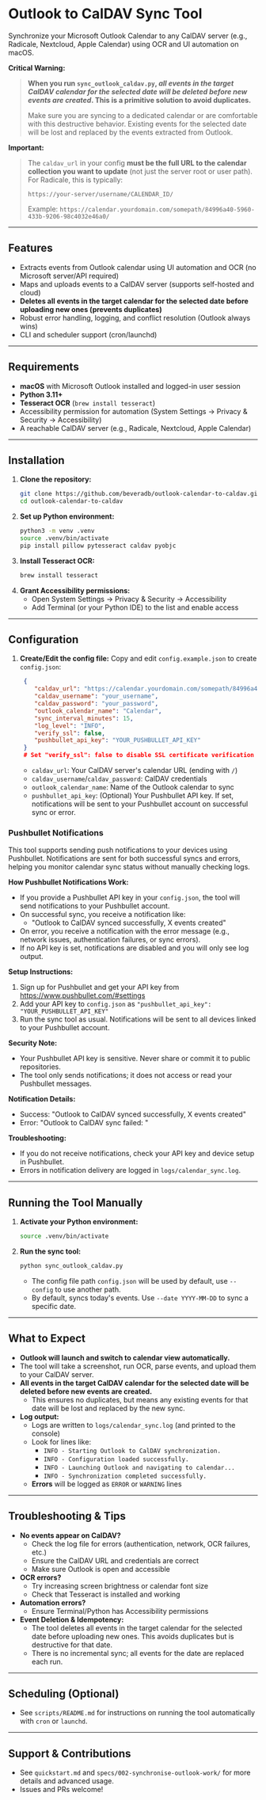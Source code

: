 

# Outlook to CalDAV Sync Tool

Synchronize your Microsoft Outlook Calendar to any CalDAV server (e.g., Radicale, Nextcloud, Apple Calendar) using OCR and UI automation on macOS.

**Critical Warning:**
> **When you run `sync_outlook_caldav.py`, _all events in the target CalDAV calendar for the selected date will be deleted before new events are created_. This is a primitive solution to avoid duplicates.**
> 
> Make sure you are syncing to a dedicated calendar or are comfortable with this destructive behavior. Existing events for the selected date will be lost and replaced by the events extracted from Outlook.

**Important:**
> The `caldav_url` in your config **must be the full URL to the calendar collection you want to update** (not just the server root or user path). For Radicale, this is typically:
>
> `https://your-server/username/CALENDAR_ID/`
>
> Example:
> `https://calendar.yourdomain.com/somepath/84996a40-5960-433b-9206-98c4032e46a0/`

---


## Features
- Extracts events from Outlook calendar using UI automation and OCR (no Microsoft server/API required)
- Maps and uploads events to a CalDAV server (supports self-hosted and cloud)
- **Deletes all events in the target calendar for the selected date before uploading new ones (prevents duplicates)**
- Robust error handling, logging, and conflict resolution (Outlook always wins)
- CLI and scheduler support (cron/launchd)

---

## Requirements
- **macOS** with Microsoft Outlook installed and logged-in user session
- **Python 3.11+**
- **Tesseract OCR** (`brew install tesseract`)
- Accessibility permission for automation (System Settings → Privacy & Security → Accessibility)
- A reachable CalDAV server (e.g., Radicale, Nextcloud, Apple Calendar)

---

## Installation
1. **Clone the repository:**
   ```sh
   git clone https://github.com/beveradb/outlook-calendar-to-caldav.git
   cd outlook-calendar-to-caldav
   ```
2. **Set up Python environment:**
   ```sh
   python3 -m venv .venv
   source .venv/bin/activate
   pip install pillow pytesseract caldav pyobjc
   ```
3. **Install Tesseract OCR:**
   ```sh
   brew install tesseract
   ```
4. **Grant Accessibility permissions:**
   - Open System Settings → Privacy & Security → Accessibility
   - Add Terminal (or your Python IDE) to the list and enable access

---

## Configuration
1. **Create/Edit the config file:**
   Copy and edit `config.example.json` to create `config.json`:
   ```json
    {
       "caldav_url": "https://calendar.yourdomain.com/somepath/84996a40-5960-433b-9206-98c4032e46a0/",
       "caldav_username": "your_username",
       "caldav_password": "your_password",
       "outlook_calendar_name": "Calendar",
       "sync_interval_minutes": 15,
       "log_level": "INFO",
       "verify_ssl": false,
       "pushbullet_api_key": "YOUR_PUSHBULLET_API_KEY"
    }
    # Set "verify_ssl": false to disable SSL certificate verification (for self-signed/test servers)
   ```
   - `caldav_url`: Your CalDAV server's calendar URL (ending with `/`)
   - `caldav_username`/`caldav_password`: CalDAV credentials
   - `outlook_calendar_name`: Name of the Outlook calendar to sync
   - `pushbullet_api_key`: (Optional) Your Pushbullet API key. If set, notifications will be sent to your Pushbullet account on successful sync or error.

### Pushbullet Notifications

This tool supports sending push notifications to your devices using Pushbullet. Notifications are sent for both successful syncs and errors, helping you monitor calendar sync status without manually checking logs.

**How Pushbullet Notifications Work:**
- If you provide a Pushbullet API key in your `config.json`, the tool will send notifications to your Pushbullet account.
- On successful sync, you receive a notification like:
   - "Outlook to CalDAV synced successfully, X events created"
- On error, you receive a notification with the error message (e.g., network issues, authentication failures, or sync errors).
- If no API key is set, notifications are disabled and you will only see log output.

**Setup Instructions:**
1. Sign up for Pushbullet and get your API key from https://www.pushbullet.com/#settings
2. Add your API key to `config.json` as `"pushbullet_api_key": "YOUR_PUSHBULLET_API_KEY"`
3. Run the sync tool as usual. Notifications will be sent to all devices linked to your Pushbullet account.

**Security Note:**
- Your Pushbullet API key is sensitive. Never share or commit it to public repositories.
- The tool only sends notifications; it does not access or read your Pushbullet messages.

**Notification Details:**
- Success: "Outlook to CalDAV synced successfully, X events created"
- Error: "Outlook to CalDAV sync failed: <error details>"

**Troubleshooting:**
- If you do not receive notifications, check your API key and device setup in Pushbullet.
- Errors in notification delivery are logged in `logs/calendar_sync.log`.

---

## Running the Tool Manually
1. **Activate your Python environment:**
   ```sh
   source .venv/bin/activate
   ```
2. **Run the sync tool:**
   ```sh
   python sync_outlook_caldav.py
   ```
   - The config file path `config.json` will be used by default, use `--config` to use another path.
   - By default, syncs today's events. Use `--date YYYY-MM-DD` to sync a specific date.

---


## What to Expect
- **Outlook will launch and switch to calendar view automatically.**
- The tool will take a screenshot, run OCR, parse events, and upload them to your CalDAV server.
- **All events in the target CalDAV calendar for the selected date will be deleted before new events are created.**
   - This ensures no duplicates, but means any existing events for that date will be lost and replaced by the new sync.
- **Log output:**
   - Logs are written to `logs/calendar_sync.log` (and printed to the console)
   - Look for lines like:
      - `INFO - Starting Outlook to CalDAV synchronization.`
      - `INFO - Configuration loaded successfully.`
      - `INFO - Launching Outlook and navigating to calendar...`
      - `INFO - Synchronization completed successfully.`
   - **Errors** will be logged as `ERROR` or `WARNING` lines

---


## Troubleshooting & Tips
- **No events appear on CalDAV?**
   - Check the log file for errors (authentication, network, OCR failures, etc.)
   - Ensure the CalDAV URL and credentials are correct
   - Make sure Outlook is open and accessible
- **OCR errors?**
   - Try increasing screen brightness or calendar font size
   - Check that Tesseract is installed and working
- **Automation errors?**
   - Ensure Terminal/Python has Accessibility permissions
- **Event Deletion & Idempotency:**
   - The tool deletes all events in the target calendar for the selected date before uploading new ones. This avoids duplicates but is destructive for that date.
   - There is no incremental sync; all events for the date are replaced each run.

---

## Scheduling (Optional)
- See `scripts/README.md` for instructions on running the tool automatically with `cron` or `launchd`.

---

## Support & Contributions
- See `quickstart.md` and `specs/002-synchronise-outlook-work/` for more details and advanced usage.
- Issues and PRs welcome!
